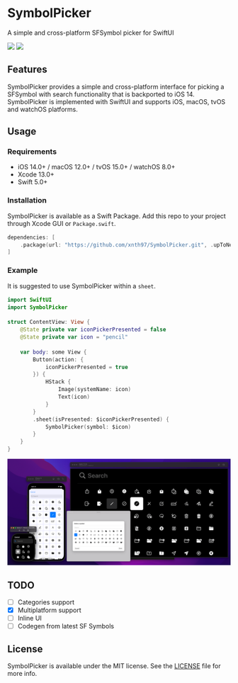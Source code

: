 # SymbolPicker

A simple and cross-platform SFSymbol picker for SwiftUI

![](https://img.shields.io/badge/License-MIT-green)
![](https://img.shields.io/badge/Platform-iOS%20%7C%20macOS%20%7C%20tvOS-blue)

## Features

SymbolPicker provides a simple and cross-platform interface for picking a SFSymbol with search functionality that is backported to iOS 14. SymbolPicker is implemented with SwiftUI and supports iOS, macOS, tvOS and watchOS platforms.

## Usage

### Requirements

* iOS 14.0+ / macOS 12.0+ / tvOS 15.0+ / watchOS 8.0+
* Xcode 13.0+
* Swift 5.0+

### Installation

SymbolPicker is available as a Swift Package. Add this repo to your project through Xcode GUI or `Package.swift`.

```swift
dependencies: [
    .package(url: "https://github.com/xnth97/SymbolPicker.git", .upToNextMajor(from: "1.1.0"))
]
```

### Example

It is suggested to use SymbolPicker within a `sheet`.

```swift
import SwiftUI
import SymbolPicker

struct ContentView: View {
    @State private var iconPickerPresented = false
    @State private var icon = "pencil"

    var body: some View {
        Button(action: {
            iconPickerPresented = true
        }) {
            HStack {
                Image(systemName: icon)
                Text(icon)
            }
        }
        .sheet(isPresented: $iconPickerPresented) {
            SymbolPicker(symbol: $icon)
        }
    }
}
```

![](/Screenshots/demo.png)

## TODO

- [ ] Categories support
- [x] Multiplatform support
- [ ] Inline UI
- [ ] Codegen from latest SF Symbols

## License

SymbolPicker is available under the MIT license. See the [LICENSE](LICENSE) file for more info.
